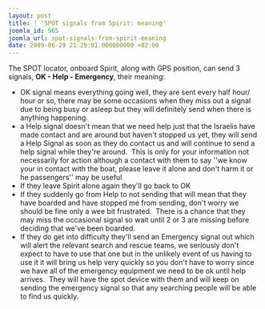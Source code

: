 ```yaml
---
layout: post
title: ! 'SPOT signals from Spirit: meaning'
joomla_id: 965
joomla_url: spot-signals-from-spirit-meaning
date: 2009-06-29 21:29:01.000000000 +02:00
---
```

<p>The SPOT locator, onboard Spirit, along with GPS position, can send 3 signals, <strong>OK - Help - Emergency</strong>, their meaning:</p>
<ul>
<li>OK signal means everything going well, they are sent every half hour/ hour or so, there may be some occasions when they miss out a signal due to being busy or asleep but they will definitely send when there is anything happening.</li>
<li>a Help signal doesn't mean that we need help just that the Israelis have made contact and are around but haven't stopped us yet, they will send a Help Signal as soon as they do contact us and will continue to send a help signal while they're around.  This is only for your information not necessarily for action although a contact with them to say ''we know your in contact with the boat, please leave it alone and don't harm it or he passengers'' may be useful</li>
<li>If they leave Spirit alone again they'll go back to OK</li>
<li>If they suddenly go from Help to not sending that will mean that they have boarded and have stopped me from sending, don't worry we should be fine only a wee bit frustrated.  There is a chance that they may miss the occasional signal so wait until 2 or 3 are missing before deciding that we've been boarded.</li>
<li>If they do get into difficulty they'll send an Emergency signal out which will alert the relevant search and rescue teams, we seriously don't expect to have to use that one but in the unlikely event of us having to use it it will bring us help very quickly so you don't have to worry since we have all of the emergency equipment we need to be ok until help arrives.  They will have the spot device with them and will keep on sending the emergency signal so that any searching people will be able to find us quickly.</li>
</ul>
